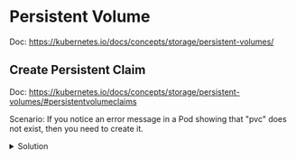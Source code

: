 # Persistent Volume
Doc: https://kubernetes.io/docs/concepts/storage/persistent-volumes/

## Create Persistent Claim
Doc: https://kubernetes.io/docs/concepts/storage/persistent-volumes/#persistentvolumeclaims

Scenario: If you notice an error message in a Pod showing that "pvc" does not exist, then you need to create it.

<details><summary>Solution</summary>
<p>

Use this manifest:

```yaml
apiVersion: v1
kind: PersistentVolumeClaim
metadata:
  name: pvc-claim
spec:
  accessModes:
    - ReadWriteMany
  resources:
    requests:
      storage: 1GB
```

Specify pv claims in the pod manifest

```yaml
apiVersion: v1
kind: Pod
metadata:
  name: mypod
spec:
  containers:
    - name: myfrontend
      image: nginx
      volumeMounts:
      - mountPath: "/var/www/html"
        name: mypd
  volumes:
    - name: mypd
      persistentVolumeClaim:
        claimName: myclaim
```

<p>
</details>
